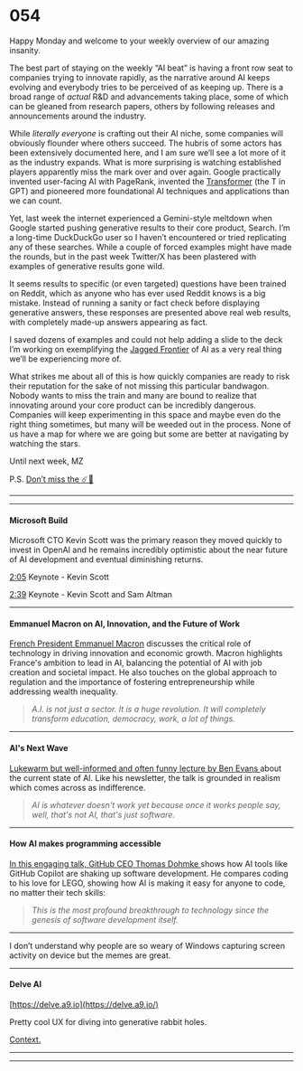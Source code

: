 # 054

Happy Monday and welcome to your weekly overview of our amazing insanity.

The best part of staying on the weekly “AI beat” is having a front row seat to companies trying to innovate rapidly, as the narrative around AI keeps evolving and everybody tries to be perceived of as keeping up. There is a broad range of _actual_ R&D and advancements taking place, some of which can be gleaned from research papers, others by following releases and announcements around the industry.

While _literally everyone_ is crafting out their AI niche, some companies will obviously flounder where others succeed. The hubris of some actors has been extensively documented here, and I am sure we’ll see a lot more of it as the industry expands. What is more surprising is watching established players apparently miss the mark over and over again. Google practically invented user-facing AI with PageRank, invented the [Transformer](https://www.envisioning.io/vocab/transformer) \(the T in GPT\) and pioneered more foundational AI techniques and applications than we can count.

Yet, last week the internet experienced a Gemini-style meltdown when Google started pushing generative results to their core product, Search. I’m a long-time DuckDuckGo user so I haven’t encountered or tried replicating any of these searches. While a couple of forced examples might have made the rounds, but in the past week Twitter/X has been plastered with examples of generative results gone wild.

It seems results to specific \(or even targeted\) questions have been trained on Reddit, which as anyone who has ever used Reddit knows is a big mistake. Instead of running a sanity or fact check before displaying generative answers, these responses are presented above real web results, with completely made-up answers appearing as fact.

I saved dozens of examples and could not help adding a slide to the deck I’m working on exemplifying the [Jagged Frontier](https://www.envisioning.io/vocab/jagged-frontier) of AI as a very real thing we’ll be experiencing more of.

What strikes me about all of this is how quickly companies are ready to risk their reputation for the sake of not missing this particular bandwagon. Nobody wants to miss the train and many are bound to realize that innovating around your core product can be incredibly dangerous. Companies will keep experimenting in this space and maybe even do the right thing sometimes, but many will be weeded out in the process. None of us have a map for where we are going but some are better at navigating by watching the stars.

Until next week,
MZ

P.S. [Don’t miss the ☄️🦆](https://x.com/search?q=%23meteorducks&src=typed_query)

* * *

* * *

#### Microsoft Build

Microsoft CTO Kevin Scott was the primary reason they moved quickly to invest in OpenAI and he remains incredibly optimistic about the near future of AI development and eventual diminishing returns.

[2:05](https://www.youtube.com/watch?v=2bnayWpTpW8&t=7547s) Keynote - Kevin Scott

[2:39](https://www.youtube.com/watch?v=2bnayWpTpW8&t=9552s) Keynote - Kevin Scott and Sam Altman

* * *

#### Emmanuel Macron on AI, Innovation, and the Future of Work

[French President Emmanuel Macron](https://youtu.be/YDJqpHI245Q) discusses the critical role of technology in driving innovation and economic growth. Macron highlights France's ambition to lead in AI, balancing the potential of AI with job creation and societal impact. He also touches on the global approach to regulation and the importance of fostering entrepreneurship while addressing wealth inequality.

> _A.I. is not just a sector. It is a huge revolution. It will completely transform education, democracy, work, a lot of things._

* * *

#### AI's Next Wave

[Lukewarm but well-informed and often funny lecture by Ben Evans ](https://youtu.be/yUvqiO0SdkU)about the current state of AI. Like his newsletter, the talk is grounded in realism which comes across as indifference.

> _AI is whatever doesn't work yet because once it works people say, well, that's not AI, that's just software._

* * *

#### How AI makes programming accessible

[In this engaging talk, GitHub CEO Thomas Dohmke ](https://youtu.be/nv9WwHpOKEg)shows how AI tools like GitHub Copilot are shaking up software development. He compares coding to his love for LEGO, showing how AI is making it easy for anyone to code, no matter their tech skills:

> _This is the most profound breakthrough to technology since the genesis of software development itself._

* * *

I don’t understand why people are so weary of Windows capturing screen activity on device but the memes are great.

* * *

#### Delve AI

[https://delve.a9.io](https://delve.a9.io/)

Pretty cool UX for diving into generative rabbit holes.

[Context.](https://x.com/maxkriegers/status/1794739768993239134)

* * *

* * *